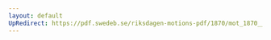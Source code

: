 ```yaml
---
layout: default
UpRedirect: https://pdf.swedeb.se/riksdagen-motions-pdf/1870/mot_1870__ak__00147/mot_1870__ak__00147_001.pdf
---
```

